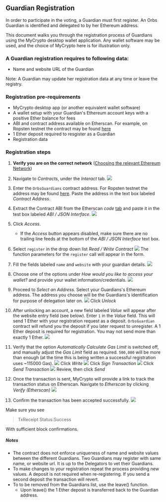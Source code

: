 ## Guardian Registration
In order to participate in the voting, a Guardian must first register. 
An Orbs Guardian is identified and delegated to by her Ethereum address. 

This document walks you through the registration process of Guardians using the MyCrypto desktop wallet application.
Any wallet software may be used, and the choice of MyCrypto here is for illustration only.

### A Guardian registration requires to following data:
- Name and website URL of the Guardian

Note: A Guardian may update her registration data at any time or leave the registry.


### Registration pre-requirements
 - MyCrypto desktop app (or another equivalent wallet software)
 - A wallet setup with your Guardian's Ethereum account keys with a positive Ether balance for fees
 - ABI and contract address available on Etherscan. For example, on Ropsten testnet the contract may be found [here][1] 
 - 1 Ether deposit required to resgister as a Guardian
 - Registration data

### Registration steps

1. **Verify you are on the correct network** ([Choosing the relevant Ethereum Network](./choosing_the_network.md))
2. Navigate to *Contracts*, under the *Interact* tab.
![](../instructions/enroll_guardian_1.png)
1. Enter the `OrbsGuardians` contract address. For Ropsten testnet the address may be found [here][1]. Paste the address in the text 
box labeled *Contract Address*.
1. Extract the Contract ABI from the Etherscan *code* [tab][1] and paste it 
in the test box labeled *ABI / JSON Interface*. 
![](../instructions/enroll_guardian_2.png)
1. Click *Access*.
   * If the *Access* button appears disabled, make sure there are no trailing line feeds at the bottom of the *ABI / JSON Interface* text box.
1. Select `register` in the drop down list *Read / Write Contract*
![](../instructions/enroll_guardian_3.png)
The function parameters for the `register` call will appear in the form.
1. Fill the fields labeled `name` and `website` 
with your guardian details.
![](../instructions/enroll_guardian_4.png)
1. Choose one of the options under *How would you like to access your wallet?*
and provide your wallet information/credentials.
![](../instructions/enroll_guardian_5.png)
1. Proceed to *Select an Address*. Select your Guardians's Ethereum address. 
The address you choose will be the Guardians's identification for purpose
 of delegation later on.
![](../instructions/enroll_guardian_6.png)
Click *Unlock*
1. After unlocking an account, a new field labeled *Value* will appear after the website entry field (see below).
Enter `1` in the *Value* field. This will send 1 Ether with your registration request as a deposit. `OrbsGuardian` contract
will refund you the deposit if you later request to unregister.
A 1 Ether deposit is required for registration. You may not send more than exactly 1 Ether.
![](../instructions/enroll_guardian_7.png)
1. Verify that the option *Automatically Calculate Gas Limit* is switched off, and manually adjust the *Gas Limit* field as required. `500,000` will be more than enough (at the time this is being written a successful registration uses ~115000 Gas).
![](../instructions/enroll_guardian_8.png)
Click *Write* 
![](../instructions/enroll_guardian_9.png)
Click *Sign Transaction*
![](../instructions/enroll_guardian_10.png)
Click *Send Transaction*
![](../instructions/enroll_guardian_11.png)
Review, then click *Send*
1. Once the transaction is sent, MyCrypto will provide a link to track the transaction status on Etherscan.
Navigate to *Etherscan* by clicking *Verify (Etherscan)*
![](../instructions/enroll_guardian_12.png)

1. Confirm the transaction has been accepted successfully.
![](../instructions/etherscan_confirmation_2.png)
 
Make sure you see 
> TxReceipt Status:Success

With sufficient block confirmations.

[1]: https://ropsten.etherscan.io/address/0x71715337C81a99F1B02c3467168d5d657CeE6bfc#code

##### Notes
* The contract does not enforce uniqueness of name and website values between the different Guardians. Two Guardians may register with same name, or website url. It is up to the Delegators to vet their Guardians. 
* To make changes to your registration repeat the process providing new values. A deposit is not required when re-registering. If you send a second deposit the transaction will revert.
* To to be removed from the Guardians list, use the leave() function.
  * Upon leave() the 1 Ether deposit is transferred back to the Guardian address.
 

